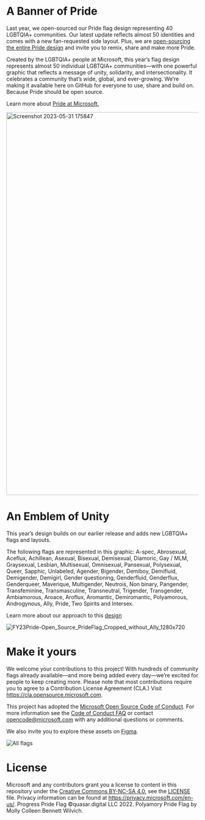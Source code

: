 # A Banner of Pride
Last year, we open-sourced our Pride flag design representing 40 LGBTQIA+ communities. Our latest update reflects almost 50 identities and comes with a new fan-requested side layout. Plus, we are [open-sourcing the entire Pride design](https://github.com/microsoft/Pride) and invite you to remix, share and make more Pride.

Created by the LGBTQIA+ people at Microsoft, this year’s flag design represents almost 50 individual LGBTQIA+ communities—with one powerful graphic that reflects a message of unity, solidarity, and intersectionality. It celebrates a community that’s wide, global, and ever-growing. We’re making it available here on GitHub for everyone to use, share and build on. Because Pride should be open source. 

Learn more about [Pride at Microsoft.](https://unlocked.microsoft.com/pride/) 


<img width="1004" alt="Screenshot 2023-05-31 175847" src="https://github.com/microsoft/Pride-flag/assets/113071293/5106a2ba-1444-48aa-8b44-1ec3f6aad4ed">



# An Emblem of Unity
This year’s design builds on our earlier release and adds new LGBTQIA+ flags and layouts.

The following flags are represented in this graphic: A-spec, Abrosexual, Aceflux, Achillean, Asexual, Bisexual, Demisexual, Diamoric, Gay / MLM, Graysexual, Lesbian, Multisexual, Omnisexual, Pansexual, Polysexual, Queer, Sapphic, Unlabeled, Agender, Bigender, Demiboy, Demifluid, Demigender, Demigirl, Gender questioning, Genderfluid, Genderflux, Genderqueer, Maverique, Multigender, Neutrois, Non binary, Pangender, Transfeminine, Transmasculine, Transneutral, Trigender, Transgender, Ambiamorous, Aroace, Aroflux, Aromantic, Demiromantic, Polyamorous, Androgynous, Ally, Pride, Two Spirits and Intersex.

Learn more about our approach to this [design](https://medium.com/microsoft-design/pride-should-be-open-source-e4eb50fae2f9)

![FY23Pride-Open_Source_PrideFlag_Cropped_without_Ally_1280x720](https://github.com/microsoft/Pride-flag/assets/113071293/fced6e62-72cb-4d3c-b92f-dbcb76f95d31)


# Make it yours

We welcome your contributions to this project! With hundreds of community flags already available—and more being added every day—we’re excited for people to keep creating more. Please note that most contributions require you to agree to a Contribution License Agreement (CLA.) Visit https://cla.opensource.microsoft.com.

This project has adopted the [Microsoft Open Source Code of Conduct](https://opensource.microsoft.com/codeofconduct/). For more information see the [Code of Conduct FAQ](https://opensource.microsoft.com/codeofconduct/faq/) or contact [opencode@microsoft.com](mailto:opencode@microsoft.com) with any additional questions or comments.

We also invite you to explore these assets on [Figma](https://www.figma.com/community/file/1158808367098375909).

![All flags](https://github.com/microsoft/Pride-flag/assets/113071293/4f684ae7-dd30-412f-bf46-3a93aa5017b1)


# License

Microsoft and any contributors grant you a license to content in this repository under the [Creative Commons BY-NC-SA 4.0](https://creativecommons.org/licenses/by-nc-sa/4.0/legalcode), see the [LICENSE](LICENSE) file. Privacy information can be found at https://privacy.microsoft.com/en-us/. Progress Pride Flag ©quasar.digital LLC 2022. Polyamory Pride Flag by Molly Colleen Bennett Wilvich.

